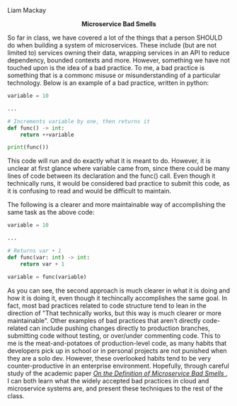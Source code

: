 Liam Mackay
<p align="center"><b>Microservice Bad Smells</b></p>

<p>
	So far in class, we have covered a lot of the things that a person SHOULD do when building a system of microservices. These include (but are not limited to) services owning their data,  wrapping services in an API to reduce dependency, bounded contexts and more. However, something we have not touched upon is the idea of a bad practice. To me, a bad practice is something that is a commonc misuse or misunderstanding of a particular technology. Below is an example of a bad practice, written in python:
</p>

```python
variable = 10

...

# Increments variable by one, then returns it
def func() -> int:
	return ++variable

print(func())
```

<p>
	This code will run and do exactly what it is meant to do. However, it is unclear at first glance where variable came from, since there could be many lines of code between its declaration and the func() call. Even though it technically runs, it would be considered bad practice to submit this code, as it is confusing to read and would be difficult to maintain.
</p>

<p>
	The following is a clearer and more maintainable way of accomplishing the same task as the above code:
</p>

```python
variable = 10

...

# Returns var + 1
def func(var: int) -> int:
	return var + 1

variable = func(variable)
```

<p>
As you can see, the second approach is much clearer in what it is doing and how it is doing it, even though it techincally accomplishes the same goal. In fact, most bad practices related to code structure tend to lean in the direction of "That technically works, but this way is much clearer or more maintainable". Other examples of bad practices that aren't directly code-related can include pushing changes directly to production branches, submitting code without testing, or over/under commenting code. This to me is the meat-and-potatoes of production-level code, as many habits that developers pick up in school or in personal projects are not punished when they are a solo dev. However, these overlooked habits tend to be very counter-productive in an enterprise environment. Hopefully, through careful study of the academic paper <a href="http://www.valentinalenarduzzi.it/papers/Paper_id24.pdf"> <i>On the Definition of Microservice Bad Smells</i> </a>, I can both learn what the widely accepted bad practices in cloud and microservice systems are, and present these techniques to the rest of the class.
</p>